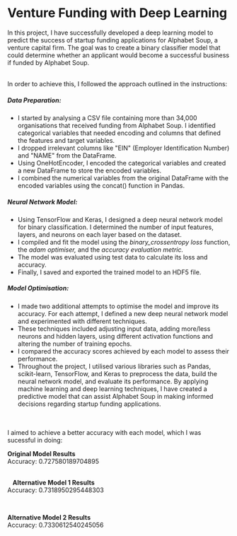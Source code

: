 <h1>Venture Funding with Deep Learning</h1>

In this project, I have successfully developed a deep learning model to predict the success of startup funding applications for Alphabet Soup, a venture capital firm. The goal was to create a binary classifier model that could determine whether an applicant would become a successful business if funded by Alphabet Soup.<br><br>

In order to achieve this, I followed the approach outlined in the instructions:<br>

<h5>Data Preparation:</h5>

- I started by analysing a CSV file containing more than 34,000 organisations that received funding from Alphabet Soup. I identified categorical variables that needed encoding and columns that defined the features and target variables.<br>
- I dropped irrelevant columns like "EIN" (Employer Identification Number) and "NAME" from the DataFrame.<br>
- Using OneHotEncoder, I encoded the categorical variables and created a new DataFrame to store the encoded variables.<br>
- I combined the numerical variables from the original DataFrame with the encoded variables using the concat() function in Pandas.<br>


<h5>Neural Network Model:</h5>

- Using TensorFlow and Keras, I designed a deep neural network model for binary classification. I determined the number of input features, layers, and neurons on each layer based on the dataset.<br>
- I compiled and fit the model using the <i>binary_crossentropy loss</i> function, the <i>adam optimiser,</i> and the <i>accuracy evaluation metric.</i> <br>
- The model was evaluated using test data to calculate its loss and accuracy.<br>
- Finally, I saved and exported the trained model to an HDF5 file.<br>


<h5>Model Optimisation:</h5>

- I made two additional attempts to optimise the model and improve its accuracy. For each attempt, I defined a new deep neural network model and experimented with different techniques.<br>
- These techniques included adjusting input data, adding more/less neurons and hidden layers, using different activation functions and altering the number of training epochs.<br>
- I compared the accuracy scores achieved by each model to assess their performance.<br>
- Throughout the project, I utilised various libraries such as Pandas, scikit-learn, TensorFlow, and Keras to preprocess the data, build the neural network model, and evaluate its performance. By applying machine learning and deep learning techniques, I have created a predictive model that can assist Alphabet Soup in making informed decisions regarding startup funding applications.
<br><br><br>


I aimed to achieve a better accuracy with each model, which I was sucessful in doing:
<br>

**Original Model Results**<br>
Accuracy: 0.727580189704895

<br>  
**Alternative Model 1 Results**<br>
Accuracy: 0.7318950295448303

<br>

**Alternative Model 2 Results**<br>
Accuracy: 0.7330612540245056
